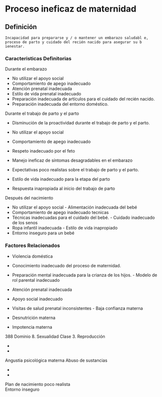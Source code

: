 # Proceso ineficaz de maternidad
## Definición
	Incapacidad para prepararse y / o mantener un embarazo saludabl e, proceso de parto y cuidado del recién nacido para asegurar su b ienestar.

### Caracteristicas Definitorias
Durante el embarazo   
- No utilizar el apoyo social   
- Comportamiento de apego 
inadecuado   
- Atención prenatal inadecuada   
- Estilo de vida prenatal inadecuado   
- Preparación inadecuada de 
artículos para el cuidado del 
recién nacido.   
- Preparación inadecuada del 
entorno doméstico.  
 
Durante el trabajo de parto y el 
parto   
- Disminución de la proactividad 
durante el trabajo de parto y el 
parto.   
- No utilizar el apoyo social   
- Comportamiento de apego 
inadecuado   
 
 
 
 
 
 
- Respeto inadecuado por el feto   
- Manejo ineficaz de 
síntomas desagradables 
en el embarazo   
- Expectativas poco realistas 
sobre el trabajo de parto y el 
parto.  
 
 
 
 
- Estilo de vida inadecuado para 
la etapa del parto   
- Respuesta inapropiada al inicio del 
trabajo de parto  
 
 
Después del nacimiento   
- No utilizar el apoyo social  - Alimentación inadecuada 
del bebé  
- Comportamiento de apego 
inadecuado   tecnicas  
- Técnicas inadecuadas para el 
cuidado del bebé.  - Cuidado inadecuado de 
los senos  
- Ropa infantil inadecuada  - Estilo de vida inapropiado  
- Entorno inseguro para un bebé

### Factores Relacionados
- Violencia doméstica   
- Conocimiento inadecuado del 
proceso de maternidad.   
- Preparación mental inadecuada 
para la crianza de los hijos.   - Modelo de rol parental 
inadecuado  
 
 
 
- Atención prenatal inadecuada   
- Apoyo social inadecuado   
- Visitas de salud prenatal inconsistentes   - Baja confianza materna   
- Desnutrición materna   
- Impotencia materna  
 
 
388 
Dominio 8. Sexualidad  Clase 3. Reproducción  
 
 
 
-  
-  
 
 
 
Angustia psicológica materna 
Abuso de sustancias   
 
 
 
-  
-  
 
 
 
Plan de nacimiento poco realista   
Entorno inseguro

